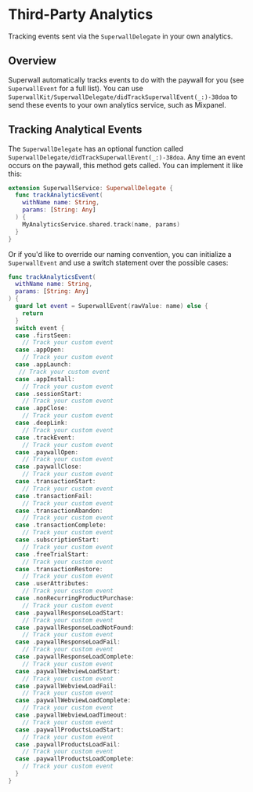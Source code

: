 # Third-Party Analytics

Tracking events sent via the ``SuperwallDelegate`` in your own analytics.

## Overview

Superwall automatically tracks events to do with the paywall for you (see ``SuperwallEvent`` for a full list). You can use ``SuperwallKit/SuperwallDelegate/didTrackSuperwallEvent(_:)-38doa`` to send these events to your own analytics service, such as Mixpanel.

## Tracking Analytical Events

The ``SuperwallDelegate`` has an optional function called ``SuperwallDelegate/didTrackSuperwallEvent(_:)-38doa``. Any time an event occurs on the paywall, this method gets called. You can implement it like this:

```swift
extension SuperwallService: SuperwallDelegate {
  func trackAnalyticsEvent(
    withName name: String,
    params: [String: Any]
  ) {
    MyAnalyticsService.shared.track(name, params)
  }
}
```

Or if you'd like to override our naming convention, you can initialize a ``SuperwallEvent`` and use a switch statement over the possible cases:

```swift
func trackAnalyticsEvent(
  withName name: String,
  params: [String: Any]
) {
  guard let event = SuperwallEvent(rawValue: name) else {
    return
  } 
  switch event {
  case .firstSeen:
    // Track your custom event
  case .appOpen:
    // Track your custom event
  case .appLaunch:
   // Track your custom event
  case .appInstall:
    // Track your custom event
  case .sessionStart:
    // Track your custom event
  case .appClose:
    // Track your custom event
  case .deepLink:
    // Track your custom event
  case .trackEvent:
    // Track your custom event
  case .paywallOpen:
    // Track your custom event
  case .paywallClose:
    // Track your custom event
  case .transactionStart:
    // Track your custom event
  case .transactionFail:
    // Track your custom event
  case .transactionAbandon:
    // Track your custom event
  case .transactionComplete:
    // Track your custom event
  case .subscriptionStart:
    // Track your custom event
  case .freeTrialStart:
    // Track your custom event
  case .transactionRestore:
    // Track your custom event
  case .userAttributes:
    // Track your custom event
  case .nonRecurringProductPurchase:
    // Track your custom event
  case .paywallResponseLoadStart:
    // Track your custom event
  case .paywallResponseLoadNotFound:
    // Track your custom event
  case .paywallResponseLoadFail:
    // Track your custom event
  case .paywallResponseLoadComplete:
    // Track your custom event
  case .paywallWebviewLoadStart:
    // Track your custom event
  case .paywallWebviewLoadFail:
    // Track your custom event
  case .paywallWebviewLoadComplete:
    // Track your custom event
  case .paywallWebviewLoadTimeout:
    // Track your custom event
  case .paywallProductsLoadStart:
    // Track your custom event
  case .paywallProductsLoadFail:
    // Track your custom event
  case .paywallProductsLoadComplete:
    // Track your custom event
  }
}
```
